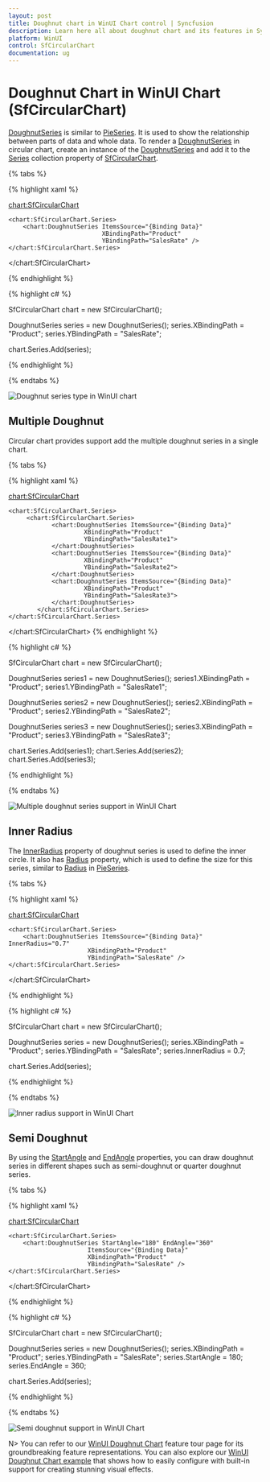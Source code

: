 ```yaml
---
layout: post
title: Doughnut chart in WinUI Chart control | Syncfusion
description: Learn here all about doughnut chart and its features in Syncfusion WinUI Chart (SfCircularChart) control.
platform: WinUI
control: SfCircularChart
documentation: ug
---
```


# Doughnut Chart in WinUI Chart (SfCircularChart)

[DoughnutSeries](https://help.syncfusion.com/cr/winui/Syncfusion.UI.Xaml.Charts.DoughnutSeries.html) is similar to [PieSeries](https://help.syncfusion.com/cr/winui/Syncfusion.UI.Xaml.Charts.PieSeries.html). It is used to show the relationship between parts of data and whole data. To render a [DoughnutSeries](https://help.syncfusion.com/cr/winui/Syncfusion.UI.Xaml.Charts.DoughnutSeries.html) in circular chart, create an instance of the [DoughnutSeries](https://help.syncfusion.com/cr/winui/Syncfusion.UI.Xaml.Charts.DoughnutSeries.html) and add it to the [Series](https://help.syncfusion.com/cr/winui/Syncfusion.UI.Xaml.Charts.SfCircularChart.html#Syncfusion_UI_Xaml_Charts_SfCircularChart_Series) collection property of [SfCircularChart](https://help.syncfusion.com/cr/winui/Syncfusion.UI.Xaml.Charts.SfCircularChart.html).

{% tabs %}

{% highlight xaml %}

<chart:SfCircularChart>

    <chart:SfCircularChart.Series>
        <chart:DoughnutSeries ItemsSource="{Binding Data}" 
                              XBindingPath="Product" 
                              YBindingPath="SalesRate" />
    </chart:SfCircularChart.Series>

</chart:SfCircularChart>

{% endhighlight %}

{% highlight c# %}

SfCircularChart chart = new SfCircularChart();

DoughnutSeries series = new DoughnutSeries();
series.XBindingPath = "Product";
series.YBindingPath = "SalesRate";

chart.Series.Add(series);

{% endhighlight %}

{% endtabs %}

![Doughnut series type in WinUI chart](Series_images/doughnut_chart.png)

## Multiple Doughnut

Circular chart provides support add the multiple doughnut series in a single chart.

{% tabs %}

{% highlight xaml %}

<chart:SfCircularChart>

    <chart:SfCircularChart.Series>
         <chart:SfCircularChart.Series>
                <chart:DoughnutSeries ItemsSource="{Binding Data}" 
                         XBindingPath="Product" 
                         YBindingPath="SalesRate1">
                </chart:DoughnutSeries>
                <chart:DoughnutSeries ItemsSource="{Binding Data}" 
                         XBindingPath="Product" 
                         YBindingPath="SalesRate2">
                </chart:DoughnutSeries>
                <chart:DoughnutSeries ItemsSource="{Binding Data}" 
                         XBindingPath="Product" 
                         YBindingPath="SalesRate3">
                </chart:DoughnutSeries>
            </chart:SfCircularChart.Series>
    </chart:SfCircularChart.Series>

</chart:SfCircularChart>
{% endhighlight %}

{% highlight c# %}

SfCircularChart chart = new SfCircularChart();

DoughnutSeries series1 = new DoughnutSeries();
series1.XBindingPath = "Product";
series1.YBindingPath = "SalesRate1";

DoughnutSeries series2 = new DoughnutSeries();
series2.XBindingPath = "Product";
series2.YBindingPath = "SalesRate2";

DoughnutSeries series3 = new DoughnutSeries();
series3.XBindingPath = "Product";
series3.YBindingPath = "SalesRate3";

chart.Series.Add(series1);
chart.Series.Add(series2);
chart.Series.Add(series3);

{% endhighlight %}

{% endtabs %}

![Multiple doughnut series support in WinUI Chart](Series_images/winui-multiple-doughnut-series.png)

## Inner Radius

The [InnerRadius](https://help.syncfusion.com/cr/winui/Syncfusion.UI.Xaml.Charts.DoughnutSeries.html#Syncfusion_UI_Xaml_Charts_DoughnutSeries_DoughnutCoefficient) property of doughnut series is used to define the inner circle. It also has [Radius](https://help.syncfusion.com/cr/winui/Syncfusion.UI.Xaml.Charts.DoughnutSeries.html#Syncfusion_UI_Xaml_Charts_DoughnutSeries_DoughnutSize) property, which is used to define the size for this series, similar to [Radius](https://help.syncfusion.com/cr/winui/Syncfusion.UI.Xaml.Charts.PieSeries.html#Syncfusion_UI_Xaml_Charts_PieSeries_CircularCoefficient) in [PieSeries](https://help.syncfusion.com/cr/winui/Syncfusion.UI.Xaml.Charts.PieSeries.html).

{% tabs %}

{% highlight xaml %}

<chart:SfCircularChart>

    <chart:SfCircularChart.Series>
        <chart:DoughnutSeries ItemsSource="{Binding Data}" InnerRadius="0.7"
                          XBindingPath="Product" 
                          YBindingPath="SalesRate" />
    </chart:SfCircularChart.Series>

</chart:SfCircularChart>

{% endhighlight %}

{% highlight c# %}

SfCircularChart chart = new SfCircularChart();

DoughnutSeries series = new DoughnutSeries();
series.XBindingPath = "Product";
series.YBindingPath = "SalesRate";
series.InnerRadius = 0.7;

chart.Series.Add(series);

{% endhighlight %}

{% endtabs %}

![Inner radius support in WinUI Chart](Series_images/doughnut_inner_radius.png)

## Semi Doughnut

By using the [StartAngle](https://help.syncfusion.com/cr/winui/Syncfusion.UI.Xaml.Charts.CircularSeries.html#Syncfusion_UI_Xaml_Charts_CircularSeries_StartAngle) and [EndAngle](https://help.syncfusion.com/cr/winui/Syncfusion.UI.Xaml.Charts.CircularSeries.html#Syncfusion_UI_Xaml_Charts_CircularSeries_EndAngle) properties, you can draw doughnut series in different shapes such as semi-doughnut or quarter doughnut series.

{% tabs %}

{% highlight xaml %}

<chart:SfCircularChart>

    <chart:SfCircularChart.Series>
        <chart:DoughnutSeries StartAngle="180" EndAngle="360"
                          ItemsSource="{Binding Data}"
                          XBindingPath="Product" 
                          YBindingPath="SalesRate" />
    </chart:SfCircularChart.Series>

</chart:SfCircularChart>
    
{% endhighlight %}

{% highlight c# %}

SfCircularChart chart = new SfCircularChart();

DoughnutSeries series = new DoughnutSeries();
series.XBindingPath = "Product";
series.YBindingPath = "SalesRate";
series.StartAngle = 180;
series.EndAngle = 360;

chart.Series.Add(series);

{% endhighlight %}

{% endtabs %}

![Semi doughnut support in WinUI Chart](Series_images/semi_doughnut_chart.png)

N> You can refer to our [WinUI Doughnut Chart](https://www.syncfusion.com/winui-controls/charts/winui-doughnut-chart) feature tour page for its groundbreaking feature representations. You can also explore our [WinUI Doughnut Chart example](https://github.com/syncfusion/winui-demos/blob/master/chart/Views/Circular%20Charts/DoughnutChart.xaml) that shows how to easily configure with built-in support for creating stunning visual effects.